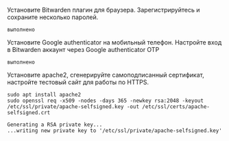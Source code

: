 Установите Bitwarden плагин для браузера. Зарегистрируйтесь и сохраните несколько паролей.
```
выполнено
```

Установите Google authenticator на мобильный телефон. Настройте вход в Bitwarden аккаунт через Google authenticator OTP
```
выполнено
```
Установите apache2, сгенерируйте самоподписанный сертификат, настройте тестовый сайт для работы по HTTPS.
```
sudo apt install apache2
sudo openssl req -x509 -nodes -days 365 -newkey rsa:2048 -keyout /etc/ssl/private/apache-selfsigned.key -out /etc/ssl/certs/apache-selfsigned.crt
```
```
Generating a RSA private key...
...writing new private key to '/etc/ssl/private/apache-selfsigned.key'
```
